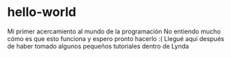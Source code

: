 # hello-world
Mi primer acercamiento al mundo de la programación
No entiendo mucho cómo es que esto funciona y espero pronto hacerlo :( 
Llegué aquí después de haber tomado algunos pequeños tutoriales dentro de Lynda
